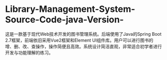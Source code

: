 # Library-Management-System-Source-Code-java-Version-
这是一款基于现代Web技术开发的图书管理系统。后端使用了Java的Spring Boot 2.7框架，前端依旧采用Vue2框架和Element UI组件库。用户可以进行图书的增、删、改、查操作，操作简便且高效。系统设计简洁直观，非常适合初学者进行开发与功能理解的练习。
